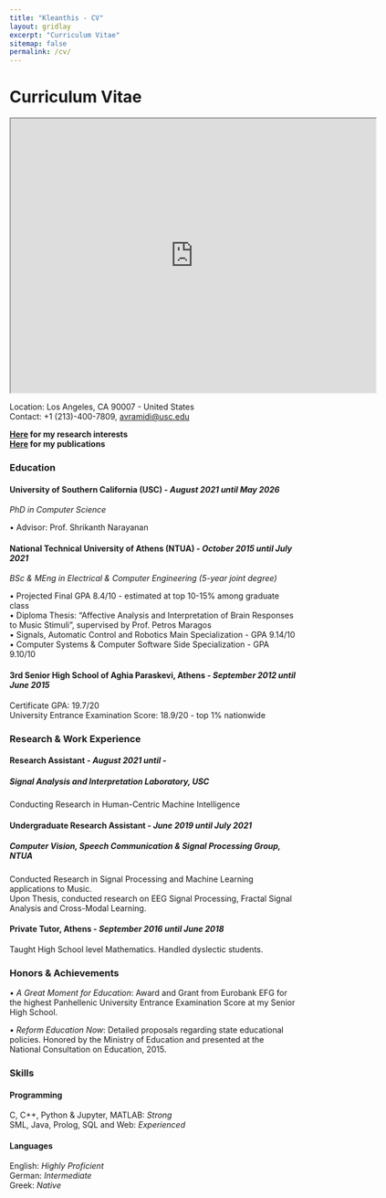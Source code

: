 ```yaml
---
title: "Kleanthis - CV"
layout: gridlay
excerpt: "Curriculum Vitae"
sitemap: false
permalink: /cv/
---
```


# Curriculum Vitae

<iframe src="https://drive.google.com/file/d/194FFIThMIKF6Id6lKmmGq47vNFvVnD1W/preview" width="640" height="480" allow="autoplay"></iframe>

Location: Los Angeles, CA 90007 - United States  
Contact: +1 (213)-400-7809, avramidi@usc.edu

**[Here](https://klean2050.github.io/projects/) for my research interests**  
**[Here](https://klean2050.github.io/publications/) for my publications**  

### Education

#### University of Southern California (USC) - *August 2021 until May 2026*

*PhD in Computer Science*

• Advisor: Prof. Shrikanth Narayanan

#### National Technical University of Athens (NTUA) - *October 2015 until July 2021*

*BSc & MEng in Electrical & Computer Engineering (5-year joint degree)*

• Projected Final GPA 8.4/10 - estimated at top 10-15% among graduate class  
• Diploma Thesis: “Affective Analysis and Interpretation of Brain Responses to Music Stimuli”, supervised by Prof. Petros Maragos  
• Signals, Automatic Control and Robotics Main Specialization - GPA 9.14/10  
• Computer Systems & Computer Software Side Specialization - GPA 9.10/10

#### 3rd Senior High School of Aghia Paraskevi, Athens - *September 2012 until June 2015*
Certificate GPA: 19.7/20  
University Entrance Examination Score: 18.9/20 - top 1% nationwide

### Research & Work Experience

#### Research Assistant - *August 2021 until -*
##### Signal Analysis and Interpretation Laboratory, USC
Conducting Research in Human-Centric Machine Intelligence

#### Undergraduate Research Assistant - *June 2019 until July 2021*
##### Computer Vision, Speech Communication & Signal Processing Group, NTUA
Conducted Research in Signal Processing and Machine Learning applications to Music.  
Upon Thesis, conducted research on EEG Signal Processing, Fractal Signal Analysis and Cross-Modal Learning.

#### Private Tutor, Athens - *September 2016 until June 2018*
Taught High School level Mathematics. Handled dyslectic students.

### Honors & Achievements
• *A Great Moment for Education*: Award and Grant from Eurobank EFG for the highest
Panhellenic University Entrance Examination Score at my Senior High School.

• *Reform Education Now*: Detailed proposals regarding state educational policies. Honored by
the Ministry of Education and presented at the National Consultation on Education, 2015.

### Skills

#### Programming
C, C++, Python & Jupyter, MATLAB: *Strong*  
SML, Java, Prolog, SQL and Web: *Experienced*

#### Languages
English: *Highly Proficient*  
German: *Intermediate*  
Greek: *Native*
